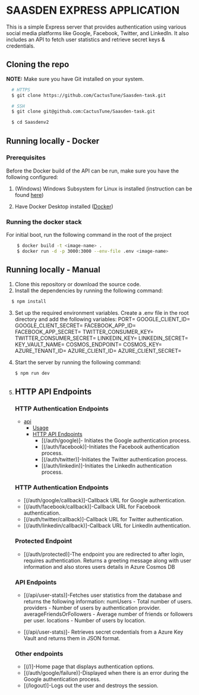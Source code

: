 # SAASDEN EXPRESS APPLICATION

This is a simple Express server that provides authentication using various social media platforms like Google, Facebook, Twitter, and LinkedIn. It also includes an API to fetch user statistics and retrieve secret keys & credentials.

## Cloning the repo

**NOTE:** Make sure you have Git installed on your system.

```bash
  # HTTPS
  $ git clone https://github.com/CactusTune/Saasden-task.git

  # SSH
  $ git clone git@github.com:CactusTune/Saasden-task.git

  $ cd Saasdenv2
```

## Running locally - Docker

### Prerequisites

Before the Docker build of the API can be run, make sure you have the following configured:

1. (Windows) Windows Subsystem for Linux is installed (instruction can be found
   [here](https://docs.microsoft.com/en-us/windows/wsl/install))

2. Have Docker Desktop installed ([Docker](https://www.docker.com/products/docker-desktop))

### Running the docker stack

For initial boot, run the following command in the root of the project

```bash
    $ docker build -t <image-name> .
    $ docker run -d -p 3000:3000 --env-file .env <image-name>
```


## Running locally - Manual

1. Clone this repository or download the source code.
2. Install the dependencies by running the following command: 
  ```bash
    $ npm install
  ```
3. Set up the required environment variables. Create a .env file in the root directory and add the following variables:
   PORT=
   GOOGLE_CLIENT_ID=
   GOOGLE_CLIENT_SECRET=
   FACEBOOK_APP_ID=
   FACEBOOK_APP_SECRET=
   TWITTER_CONSUMER_KEY=
   TWITTER_CONSUMER_SECRET=
   LINKEDIN_KEY=
   LINKEDIN_SECRET=
   KEY_VAULT_NAME=
   COSMOS_ENDPOINT=
   COSMOS_KEY=
   AZURE_TENANT_ID=
   AZURE_CLIENT_ID=
   AZURE_CLIENT_SECRET=

4. Start the server by running the following command: 
    ```bash
    $ npm run dev
    ```

5. ## HTTP API Endpoints
   ### HTTP Authentication Endpoints
   - [api](#api)
     - [Usage](#usage)
     - [HTTP API Endpoints](#http-api-endpoints)
       - [(/auth/google)]- Initiates the Google authentication process.
       - [(/auth/facebook)]-Initiates the Facebook authentication process.
       - [(/auth/twitter)]-Initiates the Twitter authentication process.
       - [(/auth/linkedin)]-Initiates the LinkedIn authentication process.

    ### HTTP Authentication Endpoints
      - [(/auth/google/callback)]-Callback URL for Google authentication.
      - [(/auth/facebook/callback)]-Callback URL for Facebook authentication.
      - [(/auth/twitter/callback)]-Callback URL for Twitter authentication.
      - [(/auth/linkedin/callback)]-Callback URL for LinkedIn authentication.

    ### Protected Endpoint
    - [(/auth/protected)]-The endpoint you are redirected to after login, requires authentication. Returns a greeting message along with user information and also stores users details in Azure Cosmos DB

    ### API Endpoints
    - [(/api/user-stats)]-Fetches user statistics from the database and returns the following information:
        numUsers - Total number of users.
        providers - Number of users by authentication provider.
        averageFriendsOrFollowers - Average number of friends or followers per user.
        locations - Number of users by location.   
    
    - [(/api/user-stats)]- Retrieves secret credentials from a Azure Key Vault and returns them in JSON format.

    ### Other endpoints
    - [(/)]-Home page that displays authentication options.
    - [(/auth/google/failure)]-Displayed when there is an error during the Google authentication process.
    - [(/logout)]-Logs out the user and destroys the session.





